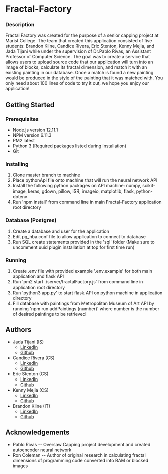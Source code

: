 # Fractal-Factory

### Description
Fractal Factory was created for the purpose of a senior capping project at Marist College.
The team that created this application consisted of five students: Brandon Kline, Candice Rivera, Eric Stenton,
Kenny Mejia, and Jada Tijani while under the supervision of Dr.Pablo Rivas, an Assistant Professor of Computer
Science. The goal was to create a service that allows users to upload source code that our application will
turn into an image of blocks, calculate its fractal dimension, and match it with an existing painting in our database.
Once a match is found a new painting would be produced in the style of the painting that it was matched with.
You only need about 100 lines of code to try it out, we hope you enjoy our application!

## Getting Started

### Prerequisites
* Node.js version 12.11.1
* NPM version 6.11.3
* PM2 latest
* Python 3 (Required packages listed during installation)
* Git


### Installing
1. Clone master branch to machine
2. Place pythonApi file onto machine that will run the neural network API
3. Install the following python packages on API machine: numpy, scikit-image, keras, gdown, pillow, ISR, imageio, matplotlib, flask, python-dotenv
4. Run 'npm install' from command line in main Fractal-Factory application root directory

### Database (Postgres)
1. Create a database and user for the application
2. Edit pg_hba.conf file to allow application to connect to database
3. Run SQL create statements provided in the 'sql' folder (Make sure to uncomment uuid plugin installation at top for first time run)

### Running
1. Create .env file with provided example '.env.example' for both main application and flask API
2. Run 'pm2 start ./server/fractalFactory.js' from command line in application root directory
3. Run 'python3 app.py' to start flask API on python machine in application directory
4. Fill database with paintings from Metropolitan Museum of Art API by running 'npm run addPaintings (number)' where number is the number of desired paintings to be retrieved

## Authors
* Jada Tijani (IS)
    * [LinkedIn](https://www.linkedin.com/in/jadatijani/)
    * [Github](https://github.com/jadatijani)
* Candice Rivera (CS)
    * [LinkedIn](https://www.linkedin.com/in/candice-rivera-406283161/)
    * [Github](https://github.com/Zriveracandice2019)
* Eric Stenton (CS)
    * [LinkedIn](https://www.linkedin.com/in/eric-stenton/)
    * [Github](https://www.github.com/StentonRR)
* Kenny Mejia (CS)
    * [LinkedIn](https://www.linkedin.com/in/mejia-kenny/)
    * [Github](https://github.com/kennymejia)
* Brandon Kline (IT)
    * [LinkedIn](https://www.linkedin.com/in/brandon-kline-792705176/)
    * [Github](https://github.com/brandon-kline)

## Acknowledgements
* Pablo Rivas -- Oversaw Capping project development and created autoencoder neural network
* Ron Coleman -- Author of original research in calculating fractal dimensions of programming code converted into BAM or blocked images